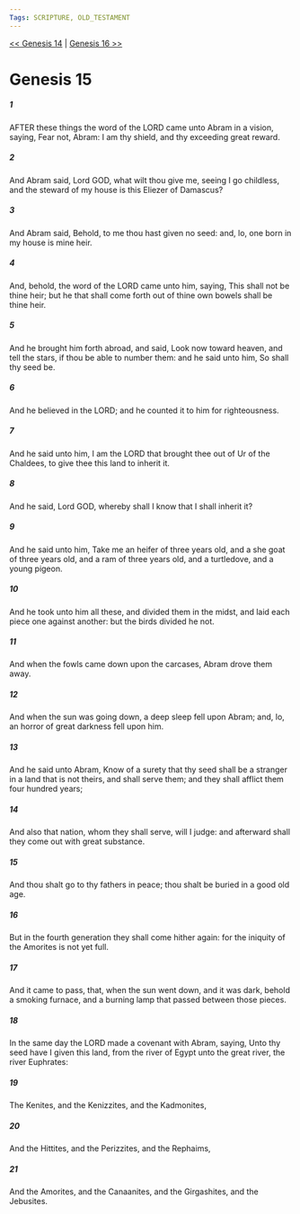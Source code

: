 ```yaml
---
Tags: SCRIPTURE, OLD_TESTAMENT
---
```


[<< Genesis 14](OLD_TESTAMENT/01_Genesis/Genesis_14.md) | [Genesis 16 >>](OLD_TESTAMENT/01_Genesis/Genesis_16.md)

# Genesis 15

##### 1
 AFTER these things the word of the LORD came unto Abram in a vision, saying, Fear not, Abram: I am thy shield, and thy exceeding great reward.
##### 2
 And Abram said, Lord GOD, what wilt thou give me, seeing I go childless, and the steward of my house is this Eliezer of Damascus?
##### 3
 And Abram said, Behold, to me thou hast given no seed: and, lo, one born in my house is mine heir.
##### 4
 And, behold, the word of the LORD came unto him, saying, This shall not be thine heir; but he that shall come forth out of thine own bowels shall be thine heir.
##### 5
 And he brought him forth abroad, and said, Look now toward heaven, and tell the stars, if thou be able to number them: and he said unto him, So shall thy seed be.
##### 6
 And he believed in the LORD; and he counted it to him for righteousness.
##### 7
 And he said unto him, I am the LORD that brought thee out of Ur of the Chaldees, to give thee this land to inherit it.
##### 8
 And he said, Lord GOD, whereby shall I know that I shall inherit it?
##### 9
 And he said unto him, Take me an heifer of three years old, and a she goat of three years old, and a ram of three years old, and a turtledove, and a young pigeon.
##### 10
 And he took unto him all these, and divided them in the midst, and laid each piece one against another: but the birds divided he not.
##### 11
 And when the fowls came down upon the carcases, Abram drove them away.
##### 12
 And when the sun was going down, a deep sleep fell upon Abram; and, lo, an horror of great darkness fell upon him.
##### 13
 And he said unto Abram, Know of a surety that thy seed shall be a stranger in a land that is not theirs, and shall serve them; and they shall afflict them four hundred years;
##### 14
 And also that nation, whom they shall serve, will I judge: and afterward shall they come out with great substance.
##### 15
 And thou shalt go to thy fathers in peace; thou shalt be buried in a good old age.
##### 16
 But in the fourth generation they shall come hither again: for the iniquity of the Amorites is not yet full.
##### 17
 And it came to pass, that, when the sun went down, and it was dark, behold a smoking furnace, and a burning lamp that passed between those pieces.
##### 18
 In the same day the LORD made a covenant with Abram, saying, Unto thy seed have I given this land, from the river of Egypt unto the great river, the river Euphrates:
##### 19
 The Kenites, and the Kenizzites, and the Kadmonites,
##### 20
 And the Hittites, and the Perizzites, and the Rephaims,
##### 21
 And the Amorites, and the Canaanites, and the Girgashites, and the Jebusites.
